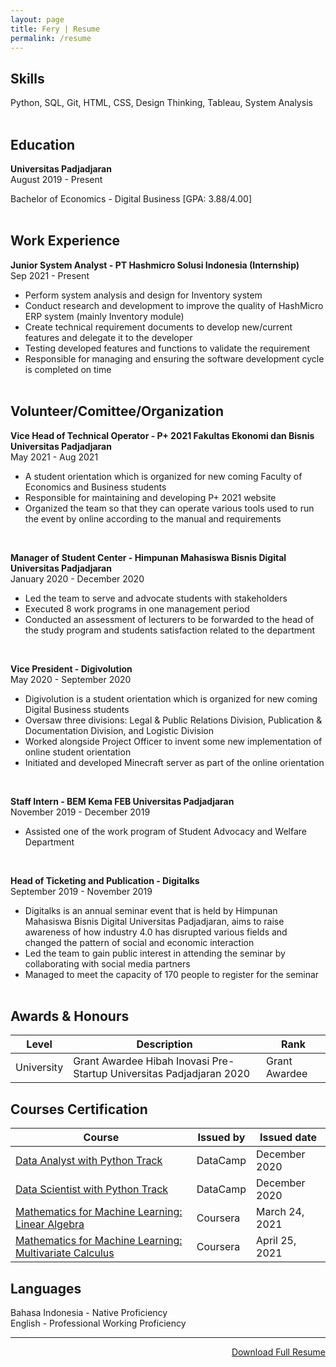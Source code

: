 ```yaml
---
layout: page
title: Fery | Resume
permalink: /resume
---
```


<h2>Skills</h2>

Python, SQL, Git, HTML, CSS, Design Thinking, Tableau, System Analysis
<br><br>

<h2>Education</h2>

**Universitas Padjadjaran**<br>
August 2019 - Present

Bachelor of Economics - Digital Business [GPA: 3.88/4.00]
<br><br>

<h2>Work Experience</h2>

**Junior System Analyst - PT Hashmicro Solusi Indonesia (Internship)**<br>
Sep 2021 - Present

- Perform system analysis and design for Inventory system
- Conduct research and development to improve the quality of HashMicro ERP system (mainly Inventory module)
- Create technical requirement documents to develop new/current features and delegate it to the developer
- Testing developed features and functions to validate the requirement
- Responsible for managing and ensuring the software development cycle is completed on time
<br><br>

<h2>Volunteer/Comittee/Organization</h2>

**Vice Head of Technical Operator - P+ 2021 Fakultas Ekonomi dan Bisnis Universitas Padjadjaran**<br>
May 2021 - Aug 2021

- A student orientation which is organized for new coming Faculty of Economics and Business students
- Responsible for maintaining and developing P+ 2021 website
- Organized the team so that they can operate various tools used to run the event by online according to the manual and requirements
<br>

**Manager of Student Center - Himpunan Mahasiswa Bisnis Digital Universitas Padjadjaran**<br>
January 2020 - December 2020

- Led the team to serve and advocate students with stakeholders
- Executed 8 work programs in one management period
- Conducted an assessment of lecturers to be forwarded to the head of the study program and students satisfaction related to the department
<br>

**Vice President - Digivolution**<br>
May 2020 - September 2020

- Digivolution is a student orientation which is organized for new coming Digital Business students
- Oversaw three divisions: Legal & Public Relations Division, Publication & Documentation Division, and Logistic Division
- Worked alongside Project Officer to invent some new implementation of online student orientation
- Initiated and developed Minecraft server as part of the online orientation
<br>

**Staff Intern - BEM Kema FEB Universitas Padjadjaran**<br>
November 2019 - December 2019

- Assisted one of the work program of Student Advocacy and Welfare Department
<br>

**Head of Ticketing and Publication - Digitalks**<br>
September 2019 - November 2019

- Digitalks is an annual seminar event that is held by Himpunan Mahasiswa Bisnis Digital Universitas Padjadjaran, aims to raise awareness of how industry 4.0 has disrupted various fields and changed the pattern of social and economic interaction
- Led the team to gain public interest in attending the seminar by collaborating with social media partners
- Managed to meet the capacity of 170 people to register for the seminar
<br><br>

<h2>Awards & Honours</h2>
<table class="pure-table pure-table-bordered">
    <thead>
        <tr>
            <th>Level</th>
            <th>Description</th>
            <th>Rank</th>
        </tr>
    </thead>
                
<tr>
    <td>University</td>
    <td>Grant Awardee Hibah Inovasi Pre-Startup Universitas Padjadjaran 2020</td>
    <td>Grant Awardee</td>
</tr>
</table>


<h2>Courses Certification</h2>
<table class="pure-table pure-table-bordered">
    <thead>
        <tr>
            <th>Course</th>
            <th>Issued by</th>
            <th>Issued date</th>
        </tr>
    </thead>

<tr>
    <td><a href="https://www.datacamp.com/statement-of-accomplishment/track/d96723c8a19cd92e6b7dd0db9e6b7b17951c96f6">Data Analyst with Python Track</a></td>
    <td>DataCamp</td>
    <td>December 2020</td>
</tr>

<tr>
    <td><a href="https://www.datacamp.com/statement-of-accomplishment/track/eddb4af8d5d8a740f31fec758b58b5db985e5e23">Data Scientist with Python Track</a></td>
    <td>DataCamp</td>
    <td>December 2020</td>
</tr>

<tr>
    <td><a href="https://www.coursera.org/account/accomplishments/verify/VNZRPL2S6EBD">Mathematics for Machine Learning: Linear Algebra</a></td>
    <td>Coursera</td>
    <td>March 24, 2021</td>
</tr>

<tr>
    <td><a href="https://www.coursera.org/account/accomplishments/verify/SG4MN8NHU2BS">Mathematics for Machine Learning: Multivariate Calculus</a></td>
    <td>Coursera</td>
    <td>April 25, 2021</td>
</tr>

</table>

<h2>Languages</h2>
Bahasa Indonesia - Native Proficiency<br>
English - Professional Working Proficiency<br>
<hr>

<p style='text-align: right;'><a href="">Download Full Resume</a></p>